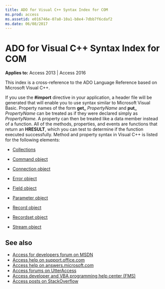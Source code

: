```yaml
---
title: ADO for Visual C++ Syntax Index for COM
ms.prod: access
ms.assetid: e016746e-07a8-10a1-b8e4-7dbb7f6cdaf2
ms.date: 06/08/2017
---
```



# ADO for Visual C++ Syntax Index for COM

**Applies to:** Access 2013 | Access 2016

This index is a cross-reference to the ADO Language Reference based on Microsoft Visual C++.

If you use the **#import** directive in your application, a header file will be generated that will enable you to use syntax similar to Microsoft Visual Basic. Property names of the form **get_** _PropertyName_ and **put_** _PropertyName_ can be treated as if they were declared simply as _PropertyName_. A property can then be treated like a data member instead of a function.
All of the methods, properties, and events are functions that return an **HRESULT**, which you can test to determine if the function executed successfully.
Method and property syntax in Visual C++ is listed for the following elements:

- [Collections](collections-ado-for-visual-c-plus-plus-syntax.md)
    
- [Command object](command-ado-for-visual-c-plus-plus-syntax.md)
    
- [Connection object](connection-ado-for-visual-c-plus-plus-syntax.md)
    
- [Error object](error-ado-for-visual-c-plus-plus-syntax.md)
    
- [Field object](field-ado-for-visual-c-plus-plus-syntax.md)
    
- [Parameter object](parameter-ado-for-visual-c-plus-plus-syntax.md)
    
- [Record object](record-ado-for-visual-c-plus-plus-syntax.md)
    
- [Recordset object](recordset-ado-for-visual-c-plus-plus-syntax.md)
    
- [Stream object](stream-ado-for-visual-c-plus-plus-syntax.md)
    
## See also

- [Access for developers forum on MSDN](https://social.msdn.microsoft.com/Forums/office/en-US/home?forum=accessdev)
- [Access help on support.office.com](https://support.office.com/search/results?query=Access)
- [Access help on answers.microsoft.com](https://answers.microsoft.com/en-us/msoffice/forum?page=1&;tab=question&;status=all&;auth=1)
- [Access forums on UtterAccess](http://www.utteraccess.com/forum/index.php?act=idx)
- [Access developer and VBA programming help center (FMS)](http://www.fmsinc.com/MicrosoftAccess/developer/)
- [Access posts on StackOverflow](https://stackoverflow.com/questions/tagged/ms-access)
